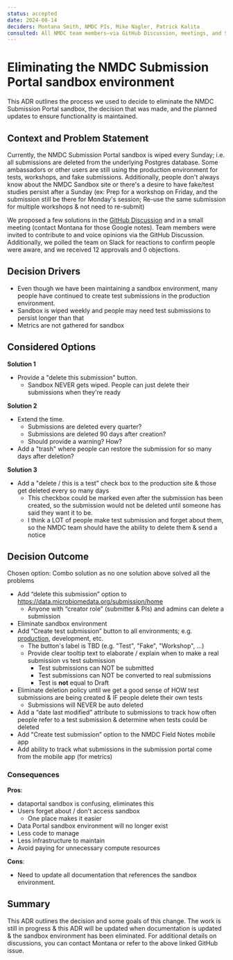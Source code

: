 ```yaml
---
status: accepted
date: 2024-08-14
deciders: Montana Smith, NMDC PIs, Mike Nagler, Patrick Kalita 
consulted: All NMDC team members—via GitHub Discussion, meetings, and Slack —were given the opportunity to express their opinions
---
```

# Eliminating the NMDC Submission Portal sandbox environment

This ADR outlines the process we used to decide to eliminate the NMDC Submission Portal sandbox, the decision that was made, and the planned updates to ensure functionality is maintained. 

## Context and Problem Statement

Currently, the NMDC Submission Portal sandbox is wiped every Sunday; i.e. all submissions are deleted from the underlying Postgres database. Some ambassadors or other users are still using the production environment for tests, workshops, and fake submissions. Additionally, people don't always know about the NMDC Sandbox site or there's a desire to have fake/test studies persist after a Sunday (ex: Prep for a workshop on Friday, and the submission still be there for Monday's session; Re-use the same submission for multiple workshops & not need to re-submit)

We proposed a few solutions in the [GitHub Discussion](https://github.com/microbiomedata/issues/discussions/743) and in a small meeting (contact Montana for those Google notes). Team members were invited to contribute to and voice opinions via the GitHub Discussion. Additionally, we polled the team on Slack for reactions to confirm people were aware, and we received 12 approvals and 0 objections.

## Decision Drivers

* Even though we have been maintaining a sandbox environment, many people have continued to create test submissions in the production environment.
* Sandbox is wiped weekly and people may need test submissions to persist longer than that
* Metrics are not gathered for sandbox

## Considered Options

**Solution 1**
* Provide a "delete this submission" button.
    - Sandbox NEVER gets wiped. People can just delete their submissions when they're ready

**Solution 2**
* Extend the time.
    - Submissions are deleted every quarter?
    - Submissions are deleted 90 days after creation?
    - Should provide a warning? How?
* Add a "trash" where people can restore the submission for so many days after deletion?

**Solution 3**
* Add a "delete / this is a test" check box to the production site & those get deleted every so many days
    - This checkbox could be marked even after the submission has been created, so the submission would not be deleted until someone has said they want it to be.
    - I think a LOT of people make test submission and forget about them, so the NMDC team should have the ability to delete them & send a notice

## Decision Outcome

Chosen option: Combo solution as no one solution above solved all the problems
* Add “delete this submission” option to https://data.microbiomedata.org/submission/home
    - Anyone with “creator role” (submitter & PIs) and admins can delete a submission
* Eliminate sandbox environment
* Add “Create test submission” button to all environments; e.g. [production](https://data.microbiomedata.org/submission/home), development, etc.
    - The button's label is TBD (e.g. "Test", "Fake", "Workshop", ...)
    - Provide clear tooltip text to elaborate / explain when to make a real submission vs test submission
        - Test submissions can NOT be submitted
        - Test submissions can NOT be converted to real submissions
        - Test is **not** equal to Draft
* Eliminate deletion policy until we get a good sense of HOW test submissions are being created & IF people delete their own tests
    - Submissions will NEVER be auto deleted
* Add a “date last modified” attribute to submissions to track how often people refer to a test submission & determine when tests could be deleted
* Add "Create test submission” option to the NMDC Field Notes mobile app
* Add ability to track what submissions in the submission portal come from the mobile app (for metrics)

### Consequences    

**Pros**:
- dataportal sandbox is confusing, eliminates this
- Users forget about / don't access sandbox
    - One place makes it easier
- Data Portal sandbox environment will no longer exist
- Less code to manage
- Less infrastructure to maintain
- Avoid paying for unnecessary compute resources

**Cons**:
- Need to update all documentation that references the sandbox environment.

## Summary

This ADR outlines the decision and some goals of this change. The work is still in progress & this ADR will be updated when documentation is updated & the sandbox environment has been eliminated. For additional details on discussions, you can contact Montana or refer to the above linked GitHub issue. 
